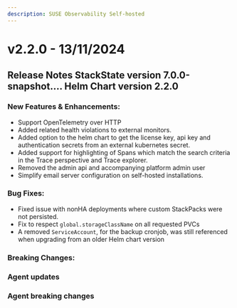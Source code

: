 ```yaml
---
description: SUSE Observability Self-hosted
---
```


# v2.2.0 - 13/11/2024

## Release Notes StackState version 7.0.0-snapshot.... Helm Chart version 2.2.0

### New Features & Enhancements:
* Support OpenTelemetry over HTTP
* Added related health violations to external monitors.
* Added option to the helm chart to get the license key, api key and authentication secrets from an external kubernetes secret.
* Added support for highlighting of Spans which match the search criteria in the Trace perspective and Trace explorer.
* Removed the admin api and accompanying platform admin user
* Simplify email server configuration on self-hosted installations.

### Bug Fixes:
* Fixed issue with nonHA deployments where custom StackPacks were not persisted.
* Fix to respect `global.storageClassName` on all requested PVCs
* A removed `ServiceAccount`, for the backup cronjob, was still referenced when upgrading from an older Helm chart version

### Breaking Changes:

### Agent updates

### Agent breaking changes
